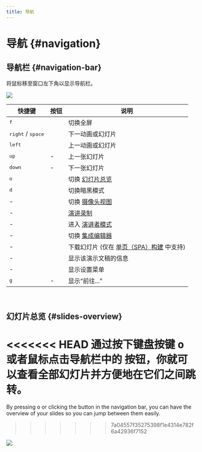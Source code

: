 ```yaml
---
title: 导航
---
```


# 导航 {#navigation}

## 导航栏 {#navigation-bar}

将鼠标移至窗口左下角以显示导航栏。

![](/screenshots/navbar.png)

| 快捷键 | 按钮 | 说明 |
| --- | --- | --- |
| <kbd>f</kbd> | <carbon-maximize class="inline-icon-btn"/> <carbon-minimize class="inline-icon-btn"/> | 切换全屏 |
| <kbd>right</kbd> / <kbd>space</kbd> | <carbon-arrow-right class="inline-icon-btn"/> | 下一动画或幻灯片 |
| <kbd>left</kbd> | <carbon-arrow-left class="inline-icon-btn"/> | 上一动画或幻灯片 |
| <kbd>up</kbd> | - |  上一张幻灯片 |
| <kbd>down</kbd> | - | 下一张幻灯片 |
| <kbd>o</kbd> | <carbon-apps class="inline-icon-btn"/> | 切换 [幻灯片总览](#slides-overview) |
| <kbd>d</kbd> | <carbon-sun class="inline-icon-btn"/> <carbon-moon class="inline-icon-btn"/> | 切换暗黑模式 |
| - | <carbon-user-avatar class="inline-icon-btn"/> | 切换 [摄像头视图](/guide/recording#camera-view) |
| - | <carbon-video class="inline-icon-btn"/> | [演讲录制](/guide/recording#camera-view) |
| - | <carbon-user-speaker class="inline-icon-btn"/> | 进入 [演讲者模式](/guide/presenter-mode) |
| - | <carbon-edit class="inline-icon-btn"/> | 切换 [集成编辑器](/guide/editors#integrated-editor) |
| - | <carbon-download class="inline-icon-btn"/> | 下载幻灯片 (仅在 [单页（SPA）构建](/guide/exporting#single-page-application-spa) 中支持) |
| - | <carbon-information class="inline-icon-btn"/> | 显示该演示文稿的信息 |
| - | <carbon-settings-adjust class="inline-icon-btn"/> | 显示设置菜单 |
| <kbd>g</kbd> | - | 显示“前往...” |

<br>

## 幻灯片总览 {#slides-overview}

<<<<<<< HEAD
通过按下键盘按键 <kbd>o</kbd> 或者鼠标点击导航栏中的 <carbon-apps class="inline-icon-btn"/> 按钮，你就可以查看全部幻灯片并方便地在它们之间跳转。
=======
By pressing <kbd>o</kbd> or clicking the <carbon-apps class="inline-icon-btn"/> button in the navigation bar, you can have the overview of your slides so you can jump between them easily.
>>>>>>> 7a04557f35275398f1e4314e782f6a42936f7152

![](/screenshots/slides-overview.png)
